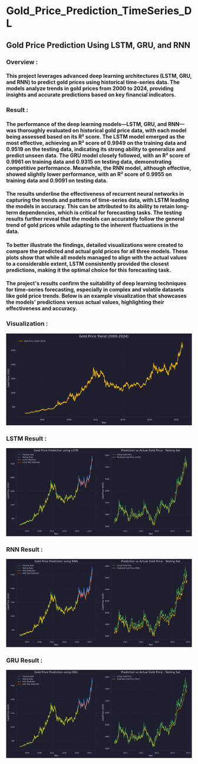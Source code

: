 # Gold_Price_Prediction_TimeSeries_DL

## Gold Price Prediction Using LSTM, GRU, and RNN

### Overview : 
#### This project leverages advanced deep learning architectures (LSTM, GRU, and RNN) to predict gold prices using historical time-series data. The models analyze trends in gold prices from 2000 to 2024, providing insights and accurate predictions based on key financial indicators.

### Result :
#### The performance of the deep learning models—LSTM, GRU, and RNN—was thoroughly evaluated on historical gold price data, with each model being assessed based on its R² score. The LSTM model emerged as the most effective, achieving an R² score of 0.9949 on the training data and 0.9519 on the testing data, indicating its strong ability to generalize and predict unseen data. The GRU model closely followed, with an R² score of 0.9961 on training data and 0.9315 on testing data, demonstrating competitive performance. Meanwhile, the RNN model, although effective, showed slightly lower performance, with an R² score of 0.9955 on training data and 0.9091 on testing data.

#### The results underline the effectiveness of recurrent neural networks in capturing the trends and patterns of time-series data, with LSTM leading the models in accuracy. This can be attributed to its ability to retain long-term dependencies, which is critical for forecasting tasks. The testing results further reveal that the models can accurately follow the general trend of gold prices while adapting to the inherent fluctuations in the data.

#### To better illustrate the findings, detailed visualizations were created to compare the predicted and actual gold prices for all three models. These plots show that while all models managed to align with the actual values to a considerable extent, LSTM consistently provided the closest predictions, making it the optimal choice for this forecasting task.

#### The project's results confirm the suitability of deep learning techniques for time-series forecasting, especially in complex and volatile datasets like gold price trends. Below is an example visualization that showcases the models' predictions versus actual values, highlighting their effectiveness and accuracy.



### Visualization : 

![visualization.png](https://github.com/Sameh20200218AI/Gold_Price_Prediction_TimeSeries_DL/blob/main/visualization.png) 

### LSTM Result : 

![lstm_result.png](https://github.com/Sameh20200218AI/Gold_Price_Prediction_TimeSeries_DL/blob/main/lstm_result.png) 


### RNN Result : 

![rnn_result.png](https://github.com/Sameh20200218AI/Gold_Price_Prediction_TimeSeries_DL/blob/main/rnn_result.png) 


### GRU Result : 

![gru_result.png](https://github.com/Sameh20200218AI/Gold_Price_Prediction_TimeSeries_DL/blob/main/gru_result.png) 





